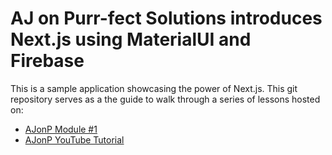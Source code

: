 # AJ on Purr-fect Solutions introduces Next.js using MaterialUI and Firebase

This is a sample application showcasing the power of Next.js.
This git repository serves as a the guide to walk through a series of lessons hosted on:

- [AJonP Module #1](https://codingcat.dev/courses/nextjs9/)
- [AJonP YouTube Tutorial](http://bit.ly/ajonp-youtube-sub)
